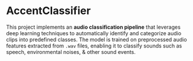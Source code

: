 # AccentClassifier
This project implements an **audio classification pipeline** that leverages deep learning techniques to automatically identify and categorize audio clips into predefined classes. The model is trained on preprocessed audio features extracted from `.wav` files, enabling it to classify sounds such as speech, environmental noises, &amp; other sound events.
